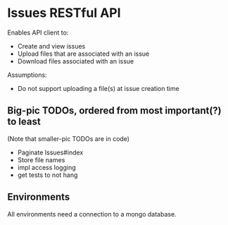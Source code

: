 # Issues RESTful API

Enables API client to:
- Create and view issues
- Upload files that are associated with an issue
- Download files associated with an issue

Assumptions:
- Do not support uploading a file(s) at issue creation time

## Big-pic TODOs, ordered from most important(?) to least

(Note that smaller-pic TODOs are in code)

- Paginate Issues#index
- Store file names
- impl access logging
- get tests to not hang

## Environments

All environments need a connection to a mongo database.
